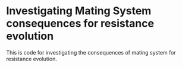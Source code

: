 # Investigating Mating System consequences for resistance evolution
This is code for investigating the consequences of mating system for resistance evolution. 


